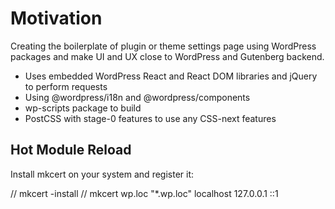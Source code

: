 # Motivation

Creating the boilerplate of plugin or theme settings page using WordPress packages and make UI and UX close to WordPress and Gutenberg backend.


* Uses embedded WordPress React and React DOM libraries and jQuery to perform requests
* Using @wordpress/i18n and @wordpress/components
* wp-scripts package to build
* PostCSS with stage-0 features to use any CSS-next features

## Hot Module Reload

Install mkcert on your system and register it:

// mkcert -install
// mkcert wp.loc "*.wp.loc" localhost 127.0.0.1 ::1

